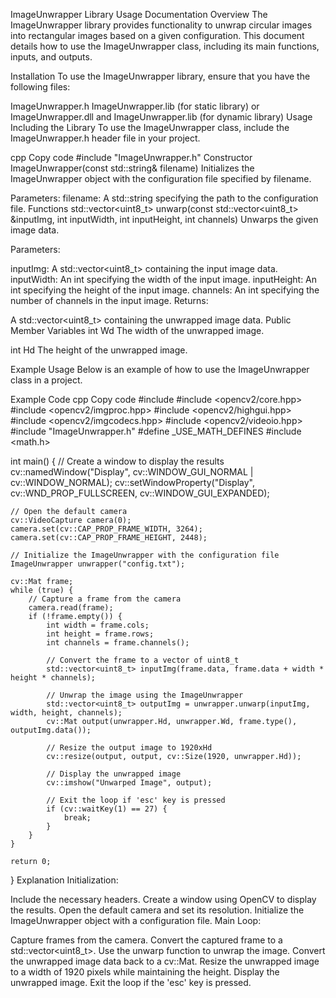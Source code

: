 ImageUnwrapper Library Usage Documentation
Overview
The ImageUnwrapper library provides functionality to unwrap circular images into rectangular images based on a given configuration. This document details how to use the ImageUnwrapper class, including its main functions, inputs, and outputs.

Installation
To use the ImageUnwrapper library, ensure that you have the following files:

ImageUnwrapper.h
ImageUnwrapper.lib (for static library) or ImageUnwrapper.dll and ImageUnwrapper.lib (for dynamic library)
Usage
Including the Library
To use the ImageUnwrapper class, include the ImageUnwrapper.h header file in your project.

cpp
Copy code
#include "ImageUnwrapper.h"
Constructor
ImageUnwrapper(const std::string& filename)
Initializes the ImageUnwrapper object with the configuration file specified by filename.

Parameters:
filename: A std::string specifying the path to the configuration file.
Functions
std::vector<uint8_t> unwarp(const std::vector<uint8_t> &inputImg, int inputWidth, int inputHeight, int channels)
Unwarps the given image data.

Parameters:

inputImg: A std::vector<uint8_t> containing the input image data.
inputWidth: An int specifying the width of the input image.
inputHeight: An int specifying the height of the input image.
channels: An int specifying the number of channels in the input image.
Returns:

A std::vector<uint8_t> containing the unwrapped image data.
Public Member Variables
int Wd
The width of the unwrapped image.

int Hd
The height of the unwrapped image.

Example Usage
Below is an example of how to use the ImageUnwrapper class in a project.

Example Code
cpp
Copy code
#include <iostream>
#include <opencv2/core.hpp>
#include <opencv2/imgproc.hpp>
#include <opencv2/highgui.hpp>
#include <opencv2/imgcodecs.hpp>
#include <opencv2/videoio.hpp>
#include "ImageUnwrapper.h"
#define _USE_MATH_DEFINES
#include <math.h>

int main() {
    // Create a window to display the results
    cv::namedWindow("Display", cv::WINDOW_GUI_NORMAL | cv::WINDOW_NORMAL);
    cv::setWindowProperty("Display", cv::WND_PROP_FULLSCREEN, cv::WINDOW_GUI_EXPANDED);

    // Open the default camera
    cv::VideoCapture camera(0);
    camera.set(cv::CAP_PROP_FRAME_WIDTH, 3264);
    camera.set(cv::CAP_PROP_FRAME_HEIGHT, 2448);

    // Initialize the ImageUnwrapper with the configuration file
    ImageUnwrapper unwrapper("config.txt");

    cv::Mat frame;
    while (true) {
        // Capture a frame from the camera
        camera.read(frame);
        if (!frame.empty()) {
            int width = frame.cols;
            int height = frame.rows;
            int channels = frame.channels();

            // Convert the frame to a vector of uint8_t
            std::vector<uint8_t> inputImg(frame.data, frame.data + width * height * channels);

            // Unwrap the image using the ImageUnwrapper
            std::vector<uint8_t> outputImg = unwrapper.unwarp(inputImg, width, height, channels);
            cv::Mat output(unwrapper.Hd, unwrapper.Wd, frame.type(), outputImg.data());

            // Resize the output image to 1920xHd
            cv::resize(output, output, cv::Size(1920, unwrapper.Hd));

            // Display the unwrapped image
            cv::imshow("Unwarped Image", output);

            // Exit the loop if 'esc' key is pressed
            if (cv::waitKey(1) == 27) {
                break;
            }
        }
    }

    return 0;
}
Explanation
Initialization:

Include the necessary headers.
Create a window using OpenCV to display the results.
Open the default camera and set its resolution.
Initialize the ImageUnwrapper object with a configuration file.
Main Loop:

Capture frames from the camera.
Convert the captured frame to a std::vector<uint8_t>.
Use the unwarp function to unwrap the image.
Convert the unwrapped image data back to a cv::Mat.
Resize the unwrapped image to a width of 1920 pixels while maintaining the height.
Display the unwrapped image.
Exit the loop if the 'esc' key is pressed.